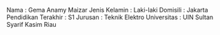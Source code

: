 Nama : Gema Anamy Maizar
Jenis Kelamin : Laki-laki
Domisili : Jakarta
Pendidikan Terakhir : S1
Jurusan : Teknik Elektro
Universitas : UIN Sultan Syarif Kasim Riau
